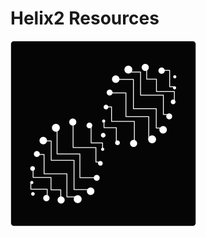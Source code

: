 # Helix2 Resources

![](https://raw.githubusercontent.com/helix-coupler/resources/master/logo/helix2-inverse-small.png)
